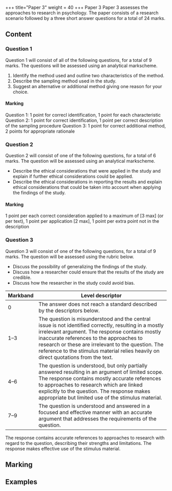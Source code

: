 +++
title="Paper 3"
weight = 40
+++
Paper 3
Paper 3 assesses the approaches to research in psychology. The paper consists of a research scenario
followed by a three short answer questions for a total of 24 marks.

## Content

### Question 1
Question 1 will consist of all of the following questions, for a total of 9 marks. The questions will be assessed using an analytical markscheme.

1. Identify the method used and outline two characteristics of the method. 
2. Describe the sampling method used in the study. 
3. Suggest an alternative or additional method giving one reason for your choice. 

#### Marking
Question 1: 1 point for correcl identification, 1 point for each characteristic
Question 2: 1 point for correct identification, 1 point per correct description of the sampling procedure
Question 3: 1 point for correct additional method, 2 points for appropriate rationale

### Question 2
Question 2 will consist of one of the following questions, for a total of 6 marks. The question will be assessed using an analytical markscheme.

- Describe the ethical considerations that were applied in the study and explain if further ethical considerations could be applied. 
- Describe the ethical considerations in reporting the results and explain ethical considerations that could be taken into account when applying the findings of the study. 

#### Marking
1 point per each correct consideration applied to a maximum of [3 max] (or per text), 1 point per application [2 max], 1 point per extra point not in the description 

### Question 3

Question 3 will consist of one of the following questions, for a total of 9 marks. The question will be assessed using the rubric below.

- Discuss the possibility of generalizing the findings of the study.
- Discuss how a researcher could ensure that the results of the study are credible. 
- Discuss how the researcher in the study could avoid bias. 

Markband | Level descriptor
-----|------
0 | The answer does not reach a standard described by the descriptors below.
1–3 | The question is misunderstood and the central issue is not identified correctly, resulting in a mostly irrelevant argument. The response contains mostly inaccurate references to the approaches to research or these are irrelevant to the question. The reference to the stimulus material relies heavily on direct quotations from the text.
4–6 | The question is understood, but only partially answered resulting in an argument of limited scope. The response contains mostly accurate references to approaches to research which are linked explicitly to the question. The response makes appropriate but limited use of the stimulus material.
7–9 |The question is understood and answered in a focused and effective manner with an accurate argument that addresses the requirements of the question.
The response contains accurate references to approaches to research with regard to the question, describing their strengths and limitations. The response makes effective use of the stimulus material.

## Marking


## Examples 
